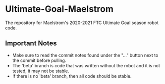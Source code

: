 # Ultimate-Goal-Maelstrom
The repository for Maelstrom's 2020-2021 FTC Ultimate Goal season robot code.

## Important Notes
* Make sure to read the commit notes found under the "..." button next to the commit before pulling.
* The 'beta' branch is code that was written without the robot and it is not tested, it may not be stable.
* If there is no 'beta' branch, then all code should be stable.
